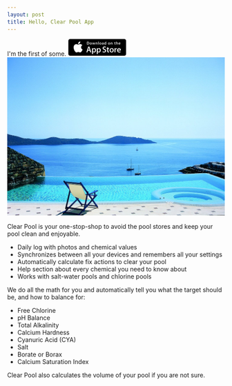 ```yaml
---
layout: post
title: Hello, Clear Pool App
---
```


I'm the first of some. 
[![App Store](public/img/app_store_badge.png)](https://itunes.apple.com/us/app/clear-pool/id920467554?mt=8)
![Clear Pool](public/img/ClearPool_splash.jpg)

Clear Pool is your one-stop-shop to avoid the pool stores and keep your pool clean and enjoyable. 

- Daily log with photos and chemical values
- Synchronizes between all your devices and remembers all your settings
- Automatically calculate fix actions to clear your pool
- Help section about every chemical you need to know about
- Works with salt-water pools and chlorine pools

We do all the math for you and automatically tell you what the target should be, and how to balance for:

- Free Chlorine
- pH Balance
- Total Alkalinity
- Calcium Hardness
- Cyanuric Acid (CYA)
- Salt
- Borate or Borax
- Calcium Saturation Index

Clear Pool also calculates the volume of your pool if you are not sure.